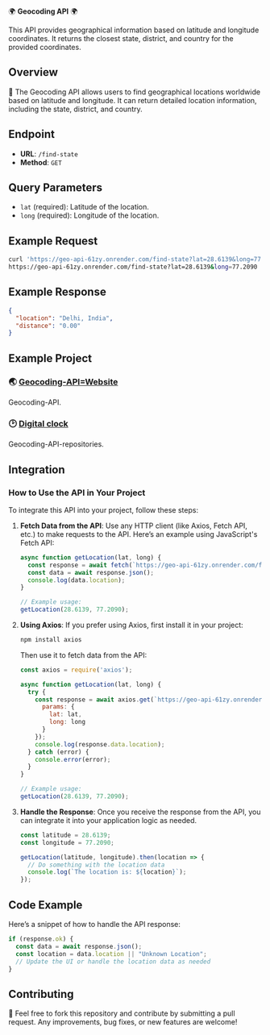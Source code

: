 🌍 **Geocoding API** 🌍

This API provides geographical information based on latitude and longitude coordinates. It returns the closest state, district, and country for the provided coordinates.

## Overview

🌈 The Geocoding API allows users to find geographical locations worldwide based on latitude and longitude. It can return detailed location information, including the state, district, and country.

## Endpoint

- **URL**: `/find-state`
- **Method**: `GET`

## Query Parameters

- `lat` (required): Latitude of the location.
- `long` (required): Longitude of the location.

## Example Request

```sh
curl 'https://geo-api-61zy.onrender.com/find-state?lat=28.6139&long=77.2090'
https://geo-api-61zy.onrender.com/find-state?lat=28.6139&long=77.2090
```

## Example Response

```json
{
  "location": "Delhi, India",
  "distance": "0.00"
}
```
## Example Project
### 🌏 [Geocoding-API=Website](https://github.com/utkarshshanu712/GeoEncodingApi-using-website)
Geocoding-API.
### 🕑 [Digital clock](https://github.com/utkarshshanu712/Digital-clock)
Geocoding-API-repositories.
## Integration

### How to Use the API in Your Project

To integrate this API into your project, follow these steps:

1. **Fetch Data from the API**: Use any HTTP client (like Axios, Fetch API, etc.) to make requests to the API. Here’s an example using JavaScript's Fetch API:

   ```javascript
   async function getLocation(lat, long) {
     const response = await fetch(`https://geo-api-61zy.onrender.com/find-state?lat=${lat}&long=${long}`);
     const data = await response.json();
     console.log(data.location);
   }

   // Example usage:
   getLocation(28.6139, 77.2090);
   ```

2. **Using Axios**: If you prefer using Axios, first install it in your project:

   ```sh
   npm install axios
   ```

   Then use it to fetch data from the API:

   ```javascript
   const axios = require('axios');

   async function getLocation(lat, long) {
     try {
       const response = await axios.get(`https://geo-api-61zy.onrender.com/find-state`, {
         params: {
           lat: lat,
           long: long
         }
       });
       console.log(response.data.location);
     } catch (error) {
       console.error(error);
     }
   }

   // Example usage:
   getLocation(28.6139, 77.2090);
   ```

3. **Handle the Response**: Once you receive the response from the API, you can integrate it into your application logic as needed.

   ```javascript
   const latitude = 28.6139;
   const longitude = 77.2090;

   getLocation(latitude, longitude).then(location => {
     // Do something with the location data
     console.log(`The location is: ${location}`);
   });
   ```

## Code Example

Here’s a snippet of how to handle the API response:

```javascript
if (response.ok) {
  const data = await response.json();
  const location = data.location || "Unknown Location";
  // Update the UI or handle the location data as needed
}
```

## Contributing

🚀 Feel free to fork this repository and contribute by submitting a pull request. Any improvements, bug fixes, or new features are welcome!
